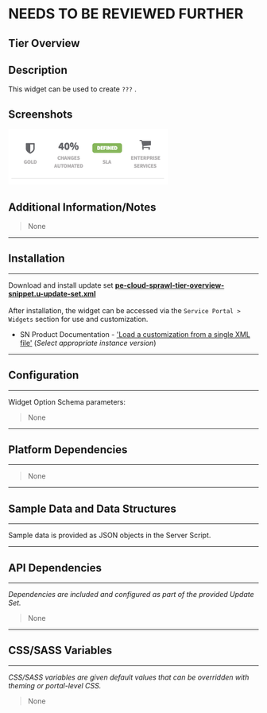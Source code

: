 # NEEDS TO BE REVIEWED FURTHER

## Tier Overview

## Description

This widget can be used to create `???` .

## Screenshots
![alt text](../images/pe-tier-overview-snippet.png "Tier Overview")

## Additional Information/Notes 
> None
---
## Installation
---
Download and install update set **[pe-cloud-sprawl-tier-overview-snippet.u-update-set.xml](pe-cloud-sprawl-tier-overview-snippet.u-update-set.xml)** <br/><br/>
After installation, the widget can be accessed via the `Service Portal > Widgets` section for use and customization.<br/>
* SN Product Documentation - ['Load a customization from a single XML file'](https://docs.servicenow.com/search?q=Load+a+customization+from+a+single+XML+file)   (<i>Select appropriate instance version</i>)
---
## Configuration
---
Widget Option Schema parameters:
> None

---
## Platform Dependencies
---
> None
---
## Sample Data and Data Structures
---
Sample data is provided as JSON objects in the Server Script.

---
## API Dependencies
---
<i>Dependencies are included and configured as part of the provided Update Set.</i>
> None
---
## CSS/SASS Variables
---
_CSS/SASS variables are given default values that can be overridden with theming or portal-level CSS._
> None